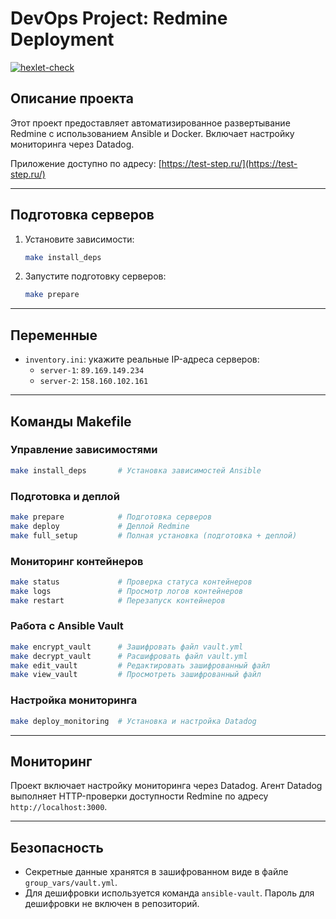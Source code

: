 # DevOps Project: Redmine Deployment

[![hexlet-check](https://github.com/plaatos/devops-for-programmers-project-76/actions/workflows/hexlet-check.yml/badge.svg)](https://github.com/plaatos/devops-for-programmers-project-76/actions/workflows/hexlet-check.yml)

## Описание проекта
Этот проект предоставляет автоматизированное развертывание Redmine с использованием Ansible и Docker. Включает настройку мониторинга через Datadog.

Приложение доступно по адресу: [https://test-step.ru/](https://test-step.ru/)

---

## Подготовка серверов
1. Установите зависимости:  
   ```bash
   make install_deps
   ```
2. Запустите подготовку серверов:  
   ```bash
   make prepare
   ```

---

## Переменные
- `inventory.ini`: укажите реальные IP-адреса серверов:
  - `server-1`: `89.169.149.234`
  - `server-2`: `158.160.102.161`

---

## Команды Makefile

### Управление зависимостями
```bash
make install_deps       # Установка зависимостей Ansible
```

### Подготовка и деплой
```bash
make prepare            # Подготовка серверов
make deploy             # Деплой Redmine
make full_setup         # Полная установка (подготовка + деплой)
```

### Мониторинг контейнеров
```bash
make status             # Проверка статуса контейнеров
make logs               # Просмотр логов контейнеров
make restart            # Перезапуск контейнеров
```

### Работа с Ansible Vault
```bash
make encrypt_vault      # Зашифровать файл vault.yml
make decrypt_vault      # Расшифровать файл vault.yml
make edit_vault         # Редактировать зашифрованный файл
make view_vault         # Просмотреть зашифрованный файл
```

### Настройка мониторинга
```bash
make deploy_monitoring  # Установка и настройка Datadog
```

---

## Мониторинг
Проект включает настройку мониторинга через Datadog. Агент Datadog выполняет HTTP-проверки доступности Redmine по адресу `http://localhost:3000`.

---

## Безопасность
- Секретные данные хранятся в зашифрованном виде в файле `group_vars/vault.yml`.
- Для дешифровки используется команда `ansible-vault`. Пароль для дешифровки не включен в репозиторий.


